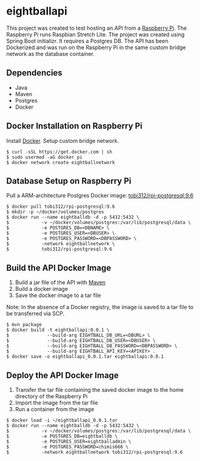 # eightballapi
This project was created to test hosting an API from a [Raspberry Pi](https://www.raspberrypi.org/). The Raspberry Pi runs Raspbian Stretch Lite. The project was created using Spring Boot initializr. It requires a Postgres DB. The API has been Dockerized and was run on the Raspberry Pi in the same custom bridge network as the database container.
## Dependencies
* Java
* Maven
* Postgres
* Docker
## Docker Installation on Raspberry Pi
Install [Docker](https://www.docker.com/).
Setup custom bridge network.
```
$ curl -sSL https://get.docker.com | sh
$ sudo usermod -aG docker pi
$ docker network create eightballnetwork
```
## Database Setup on Raspberry Pi
Pull a ARM-architecture Postgres Docker image: 
[tobi312/rpi-postgresql:9.6](https://hub.docker.com/r/tobi312/rpi-postgresql/)
```
$ docker pull tobi312/rpi-postgresql:9.6
$ mkdir -p ~/docker/volumes/postgres
$ docker run --name eightballdb -d -p 5432:5432 \
$            -v ~/docker/volumes/postgres:/var/lib/postgresql/data \
$            -e POSTGRES_DB=<DBNAME> \
$            -e POSTGRES_USER=<DBUSER> \
$            -e POSTGRES_PASSWORD=<DBPASSWORD> \
$            -network eightballnetwork \
$            tobi312/rpi-postgresql:9.6
```
## Build the API Docker Image
1. Build a jar file of the API with [Maven](https://maven.apache.org/)
2. Build a docker image
3. Save the docker image to a tar file

Note: In the absence of a Docker registry, the image is saved to a tar file to be transferred via SCP.
```
$ mvn package
$ docker build -t eightballapi:0.0.1 \
$              --build-arg EIGHTBALL_DB_URL=<DBURL> \
$              --build-arg EIGHTBALL_DB_USER=<DBUSER> \
$              --build-arg EIGHTBALL_DB_PASSWORD=<DBPASSWORD> \
$              --build-arg EIGHTBALL_API_KEY=<APIKEY> .
$ docker save -o eightballapi_0.0.1.tar eightballapi:0.0.1
```
## Deploy the API Docker Image
1. Transfer the tar file containing the saved docker image to the home directory of the Raspberry Pi
2. Import the image from the tar file
3. Run a container from the image
```
$ docker load -i ~/eightballapi_0.0.1.tar
$ docker run --name eightballdb -d -p 5432:5432 \
$            -v ~/docker/volumes/postgres:/var/lib/postgresql/data \
$            -e POSTGRES_DB=eightballdb \
$            -e POSTGRES_USER=eightballadmin \
$            -e POSTGRES_PASSWORD=chimis666 \
$            -network eightballnetwork tobi312/rpi-postgresql:9.6
```
